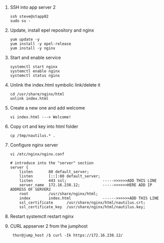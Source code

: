 1.  SSH into app server 2

        ssh steve@stapp02
        sudo su -

2.  Update, install epel repository and nginx

        yum update -y
        yum install -y epel-release
        yum install -y nginx

3.  Start and enable service

        systemctl start nginx
        systemctl enable nginx
        systemctl status nginx

4.  Unlink the index.html symbolic link/delete it

        cd /usr/share/nginx/html
        unlink index.html

5.  Create a new one and add welcome

        vi index.html ---> Welcome!

6.  Copy crt and key into html folder

        cp /tmp/nautilus.* .

7.  Configure nginx server

        vi /etc/nginx/nginx.conf

        # introduce into the "server" section
        server {
            listen       80 default_server;
            listen       [::]:80 default_server;
            listen       443 ssl;                ----->>>>>>ADD THIS LINE
            server_name  172.16.238.12;          ----->>>>>>HERE ADD IP ADDRESS OF SERVER2
            root         /usr/share/nginx/html;
            index        index.html              ------>>>>>>ADD THIS LINE
            ssl_certificate      /usr/share/nginx/html/nautilus.crt;
            ssl_certificate_key  /usr/share/nginx/html/nautilus.key;    


8.  Restart
        systemctl restart nginx


9. CURL appserver 2 from the jumphost

        thor@jump_host /$ curl -Ik https://172.16.238.12/



